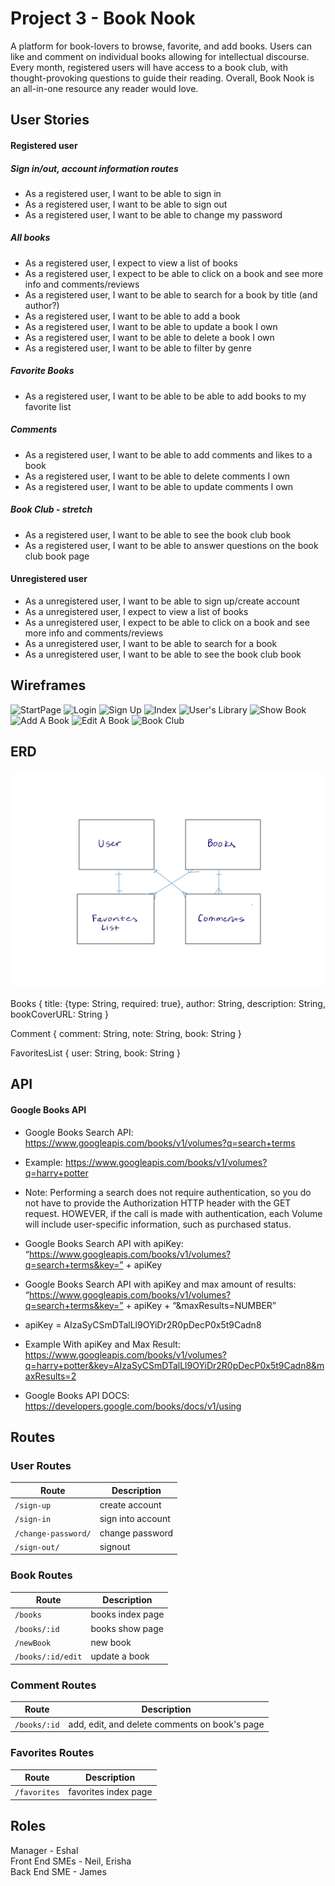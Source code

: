 # Project 3 - Book Nook
A platform for book-lovers to browse, favorite, and add books. Users can like and comment on individual books allowing for intellectual discourse. Every month, registered users will have access to a book club, with thought-provoking questions to guide their reading. Overall, Book Nook is an all-in-one resource any reader would love.

## User Stories
#### Registered user
##### Sign in/out, account information routes
* As a registered user, I want to be able to sign in
* As a registered user, I want to be able to sign out
* As a registered user, I want to be able to change my password

##### All books
* As a registered user, I expect to view a list of books
* As a registered user, I expect to be able to click on a book and see more info and comments/reviews
* As a registered user, I want to be able to search for a book by title (and author?)
* As a registered user, I want to be able to add a book
* As a registered user, I want to be able to update a book I own
* As a registered user, I want to be able to delete a book I own
* As a registered user, I want to be able to filter by genre

##### Favorite Books
* As a registered user, I want to be able to be able to add books to my favorite list

##### Comments
* As a registered user, I want to be able to add comments and likes to a book
* As a registered user, I want to be able to delete comments I own
* As a registered user, I want to be able to update comments I own

##### Book Club - stretch
* As a registered user, I want to be able to see the book club book
* As a registered user, I want to be able to answer questions on the book club book page

#### Unregistered user
* As a unregistered user, I want to be able to sign up/create account
* As a unregistered user, I expect to view a list of books
* As a unregistered user, I expect to be able to click on a book and see more info and comments/reviews
* As a unregistered user, I want to be able to search for a book
* As a unregistered user, I want to be able to see the book club book

## Wireframes
![StartPage](https://i.imgur.com/6H6f5L3l.png)
![Login](https://i.imgur.com/TNNsw0gl.png)
![Sign Up](https://i.imgur.com/1ts3qvtl.jpg)
![Index](https://i.imgur.com/SStY7X0l.png)
![User's Library](https://i.imgur.com/DqBReSml.png)
![Show Book](https://i.imgur.com/9QcMdS2l.png)
![Add A Book](https://i.imgur.com/kxsuZObl.png)
![Edit A Book](https://i.imgur.com/JkwhgmDl.png)
![Book Club](https://i.imgur.com/9gJnhO1l.png)

## ERD
![erds](./public/Project3ERDs.jpg)

Books {
    title: {type: String, required: true},
    author: String,
    description: String,
    bookCoverURL: String
}

Comment {
    comment: String,
    note: String,
    book: String
}

FavoritesList {
    user: String,
    book: String
}

## API
#### Google Books API
* Google Books Search API:
https://www.googleapis.com/books/v1/volumes?q=search+terms

* Example: 
https://www.googleapis.com/books/v1/volumes?q=harry+potter

* Note: Performing a search does not require authentication, so you do not have to provide the Authorization HTTP header with the GET request. HOWEVER, if the call is made with authentication, each Volume will include user-specific information, such as purchased status.

* Google Books Search API with apiKey:
“https://www.googleapis.com/books/v1/volumes?q=search+terms&key=” + apiKey

* Google Books Search API with apiKey and max amount of results:
“https://www.googleapis.com/books/v1/volumes?q=search+terms&key=” + apiKey + “&maxResults=NUMBER”

* apiKey = AIzaSyCSmDTalLl9OYiDr2R0pDecP0x5t9Cadn8

* Example With apiKey and Max Result: 
https://www.googleapis.com/books/v1/volumes?q=harry+potter&key=AIzaSyCSmDTalLl9OYiDr2R0pDecP0x5t9Cadn8&maxResults=2

* Google Books API DOCS: 
https://developers.google.com/books/docs/v1/using


## Routes
### User Routes
| Route           | Description |
|------------------------|-------------------|
| `/sign-up`             | create account  |
| `/sign-in`             | sign into account   |
| `/change-password/` | change password  |
| `/sign-out/`        | signout  |

### Book Routes
| Route          | Description |
|------------------------|-------------------|
| `/books`             | books index page   |
|`/books/:id`             | books show page   |
| `/newBook`             | new book  |
| `/books/:id/edit` | update a book  |

### Comment Routes
| Route          | Description |
|------------------------|-------------------|
|`/books/:id`             | add, edit, and delete comments on book's page |

### Favorites Routes
| Route          | Description |
|------------------------|-------------------|
|`/favorites`             | favorites index page|


## Roles
Manager - Eshal  
Front End SMEs - Neil, Erisha  
Back End SME - James  
